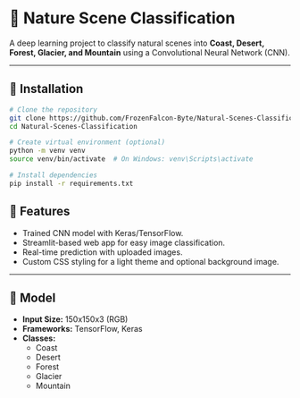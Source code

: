 # 🌿 Nature Scene Classification

A deep learning project to classify natural scenes into **Coast, Desert, Forest, Glacier, and Mountain** using a Convolutional Neural Network (CNN).

---

## 🚀 Installation
```bash
# Clone the repository
git clone https://github.com/FrozenFalcon-Byte/Natural-Scenes-Classification.git
cd Natural-Scenes-Classification

# Create virtual environment (optional)
python -m venv venv
source venv/bin/activate  # On Windows: venv\Scripts\activate

# Install dependencies
pip install -r requirements.txt
```


## 📌 Features
- Trained CNN model with Keras/TensorFlow.
- Streamlit-based web app for easy image classification.
- Real-time prediction with uploaded images.
- Custom CSS styling for a light theme and optional background image.

---

## 🧠 Model
- **Input Size:** 150x150x3 (RGB)
- **Frameworks:** TensorFlow, Keras
- **Classes:** 
  - Coast
  - Desert
  - Forest
  - Glacier
  - Mountain


